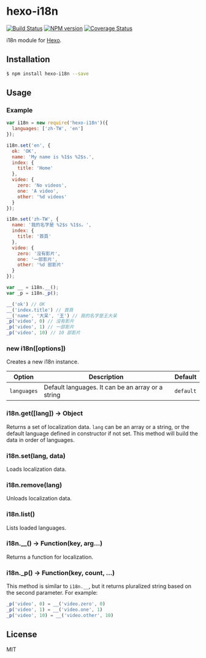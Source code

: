 # hexo-i18n

[![Build Status](https://travis-ci.org/hexojs/hexo-i18n.svg?branch=master)](https://travis-ci.org/hexojs/hexo-i18n)  [![NPM version](https://badge.fury.io/js/hexo-i18n.svg)](http://badge.fury.io/js/hexo-i18n) [![Coverage Status](https://img.shields.io/coveralls/hexojs/hexo-i18n.svg)](https://coveralls.io/r/hexojs/hexo-i18n?branch=master)

i18n module for [Hexo].

## Installation

``` bash
$ npm install hexo-i18n --save
```

## Usage

### Example

``` js
var i18n = new require('hexo-i18n')({
  languages: ['zh-TW', 'en']
});

i18n.set('en', {
  ok: 'OK',
  name: 'My name is %1$s %2$s.',
  index: {
    title: 'Home'
  },
  video: {
    zero: 'No videos',
    one: 'A video',
    other: '%d videos'
  }
});

i18n.set('zh-TW', {
  name: '我的名字是 %2$s %1$s。',
  index: {
    title: '首頁'
  },
  video: {
    zero: '沒有影片',
    one: '一部影片',
    other: '%d 部影片'
  }
});

var __ = i18n.__();
var _p = i18n._p();

__('ok') // OK
__('index.title') // 首頁
__('name', '大呆', '王') // 我的名字是王大呆
_p('video', 0) // 沒有影片
_p('video', 1) // 一部影片
_p('video', 10) // 10 部影片
```

### new i18n([options])

Creates a new i18n instance.

Option | Description | Default
--- | --- | ---
`languages` | Default languages. It can be an array or a string | `default`

### i18n.get([lang]) → Object

Returns a set of localization data. `lang` can be an array or a string, or the default language defined in constructor if not set. This method will build the data in order of languages.

### i18n.set(lang, data)

Loads localization data.

### i18n.remove(lang)

Unloads localization data.

### i18n.list()

Lists loaded languages.

### i18n.__() → Function(key, arg...)

Returns a function for localization.

### i18n._p() → Function(key, count, ...)

This method is similar to `i18n.__`, but it returns pluralized string based on the second parameter. For example:

``` js
_p('video', 0) = __('video.zero', 0)
_p('video', 1) = __('video.one', 1)
_p('video', 10) = __('video.other', 10)
```

## License

MIT

[Hexo]: http://hexo.io/